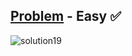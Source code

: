 [Problem](https://www.hackerrank.com/challenges/30-review-loop/problem) - Easy :white_check_mark:
---
![solution19](https://user-images.githubusercontent.com/44196434/152368390-b61d86eb-c88e-40ed-8c8f-4f2745d4f3d5.png)
